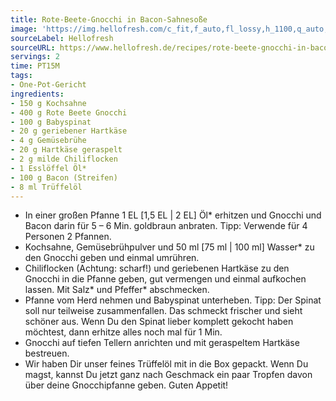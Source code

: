 ```yaml
---
title: Rote-Beete-Gnocchi in Bacon-Sahnesoße
image: 'https://img.hellofresh.com/c_fit,f_auto,fl_lossy,h_1100,q_auto,w_2600/hellofresh_s3/image/rote-beete-gnocchi-in-bacon-sahnesosze-98bf6e1b.jpg'
sourceLabel: Hellofresh
sourceURL: https://www.hellofresh.de/recipes/rote-beete-gnocchi-in-bacon-sahnesosze-632c3d7c683f4229430e351b
servings: 2
time: PT15M
tags:
- One-Pot-Gericht
ingredients:
- 150 g Kochsahne
- 400 g Rote Beete Gnocchi
- 100 g Babyspinat
- 20 g geriebener Hartkäse
- 4 g Gemüsebrühe
- 20 g Hartkäse geraspelt
- 2 g milde Chiliflocken
- 1 Esslöffel Öl*
- 100 g Bacon (Streifen)
- 8 ml Trüffelöl
---
```


- In einer großen Pfanne 1 EL [1,5 EL | 2 EL] Öl\* erhitzen und Gnocchi und Bacon darin für 5 – 6 Min. goldbraun anbraten.  Tipp: Verwende für 4 Personen 2 Pfannen.
- Kochsahne, Gemüsebrühpulver und 50 ml [75 ml | 100 ml] Wasser\* zu den Gnocchi geben und einmal umrühren.
- Chiliflocken (Achtung: scharf!) und geriebenen Hartkäse zu den Gnocchi in die Pfanne geben, gut vermengen und einmal aufkochen lassen. Mit Salz\* und Pfeffer\* abschmecken.
- Pfanne vom Herd nehmen und Babyspinat unterheben.  Tipp: Der Spinat soll nur teilweise zusammenfallen. Das schmeckt frischer und sieht schöner aus.  Wenn Du den Spinat lieber komplett gekocht haben möchtest, dann erhitze alles noch mal für 1 Min.
- Gnocchi auf tiefen Tellern anrichten und mit geraspeltem Hartkäse bestreuen.
- Wir haben Dir unser feines Trüffelöl mit in die Box gepackt. Wenn Du magst, kannst Du jetzt ganz nach Geschmack ein paar Tropfen davon über deine Gnocchipfanne geben.  Guten Appetit!
